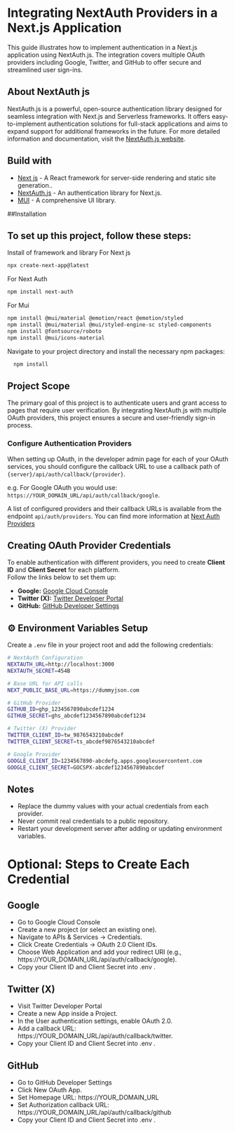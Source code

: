# Integrating NextAuth Providers in a Next.js Application
This guide illustrates how to implement authentication in a Next.js application using NextAuth.js. The integration covers multiple OAuth providers including Google, Twitter, and GitHub to offer secure and streamlined user sign-ins.

## About NextAuth js
NextAuth.js is a powerful, open-source authentication library designed for seamless integration with Next.js and Serverless frameworks. It offers easy-to-implement authentication solutions for full-stack applications and aims to expand support for additional frameworks in the future.
For more detailed information and documentation, visit the [NextAuth.js website](https://next-auth.js.org/).

## Build with
* [Next js](https://nextjs.org/) - A React framework for server-side rendering and static site generation..
* [NextAuth.js](https://next-auth.js.org/) - An authentication library for Next.js.
* [MUI](https://mui.com/) - A comprehensive UI library.

##Installation
## To set up this project, follow these steps:
Install of framework and library
For Next js 
```bash 
npx create-next-app@latest
```
For Next Auth 
```bash 
npm install next-auth
```
For Mui 
```bash
npm install @mui/material @emotion/react @emotion/styled
npm install @mui/material @mui/styled-engine-sc styled-components
npm install @fontsource/roboto
npm install @mui/icons-material
```

Navigate to your project directory and install the necessary npm packages:

```bash
  npm install 
```

## Project Scope
The primary goal of this project is to authenticate users and grant access to pages that require user verification. By integrating NextAuth.js with multiple OAuth providers, this project ensures a secure and user-friendly sign-in process.

### Configure Authentication Providers
When setting up OAuth, in the developer admin page for each of your OAuth services, you should configure the callback URL to use a callback path of `{server}/api/auth/callback/{provider}`.

 e.g. For Google OAuth you would use: `https://YOUR_DOMAIN_URL/api/auth/callback/google`.
 
A list of configured providers and their callback URLs is available from the endpoint `api/auth/providers`. 
You can find more information at [Next Auth Providers](https://next-auth.js.org/v3/configuration/providers)

## Creating OAuth Provider Credentials

To enable authentication with different providers, you need to create **Client ID** and **Client Secret** for each platform.  
Follow the links below to set them up:

- **Google:** [Google Cloud Console](https://console.cloud.google.com/)  
- **Twitter (X):** [Twitter Developer Portal](https://developer.twitter.com/en/portal/projects)  
- **GitHub:** [GitHub Developer Settings](https://github.com/settings/developers)


## ⚙️ Environment Variables Setup

Create a `.env` file in your project root and add the following credentials:

```bash
# NextAuth Configuration
NEXTAUTH_URL=http://localhost:3000
NEXTAUTH_SECRET=454B

# Base URL for API calls
NEXT_PUBLIC_BASE_URL=https://dummyjson.com

# GitHub Provider
GITHUB_ID=ghp_1234567890abcdef1234
GITHUB_SECRET=ghs_abcdef1234567890abcdef1234

# Twitter (X) Provider
TWITTER_CLIENT_ID=tw_9876543210abcdef
TWITTER_CLIENT_SECRET=ts_abcdef9876543210abcdef

# Google Provider
GOOGLE_CLIENT_ID=1234567890-abcdefg.apps.googleusercontent.com
GOOGLE_CLIENT_SECRET=GOCSPX-abcdef1234567890abcdef
```
## Notes
  * Replace the dummy values with your actual credentials from each provider.
  * Never commit real credentials to a public repository.
  * Restart your development server after adding or updating environment variables.

#  Optional: Steps to Create Each Credential
##  Google
  * Go to Google Cloud Console
  * Create a new project (or select an existing one).
  * Navigate to APIs & Services → Credentials.
  * Click Create Credentials → OAuth 2.0 Client IDs.
  * Choose Web Application and add your redirect URI (e.g., https://YOUR_DOMAIN_URL/api/auth/callback/google).
  * Copy your Client ID and Client Secret into .env .
## Twitter (X)
 * Visit Twitter Developer Portal
 * Create a new App inside a Project.
 * In the User authentication settings, enable OAuth 2.0.
 * Add a callback URL: https://YOUR_DOMAIN_URL/api/auth/callback/twitter.
 * Copy your Client ID and Client Secret into .env .

## GitHub
 * Go to GitHub Developer Settings
 * Click New OAuth App.
 * Set Homepage URL: https://YOUR_DOMAIN_URL
 * Set Authorization callback URL: https://YOUR_DOMAIN_URL/api/auth/callback/github
 * Copy your Client ID and Client Secret into .env .
